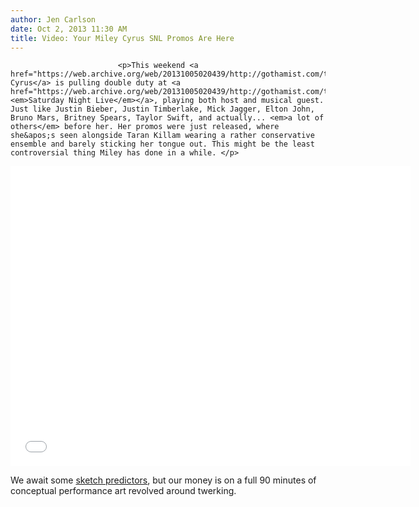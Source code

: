 ```yaml
---
author: Jen Carlson
date: Oct 2, 2013 11:30 AM
title: Video: Your Miley Cyrus SNL Promos Are Here
---
```



                            
                            
                            
                            <p>This weekend <a href="https://web.archive.org/web/20131005020439/http://gothamist.com/tags/mileycyrus">Miley Cyrus</a> is pulling double duty at <a href="https://web.archive.org/web/20131005020439/http://gothamist.com/tags/snl"><em>Saturday Night Live</em></a>, playing both host and musical guest. Just like Justin Bieber, Justin Timberlake, Mick Jagger, Elton John, Bruno Mars, Britney Spears, Taylor Swift, and actually... <em>a lot of others</em> before her. Her promos were just released, where she&apos;s seen alongside Taran Killam wearing a rather conservative ensemble and barely sticking her tongue out. This might be the least controversial thing Miley has done in a while. </p>

<p><iframe width="640" height="480" src="//web.archive.org/web/20131005020439if_/http://www.youtube.com/embed/8j9REzG5PZU" frameborder="0" allowfullscreen></iframe></p>

<p>We await some <a href="https://web.archive.org/web/20131005020439/http://previously.tv/features/sketch-predictor/">sketch predictors</a>, but our money is on a full 90 minutes of conceptual performance art revolved around twerking.</p>
                            
                            
                            